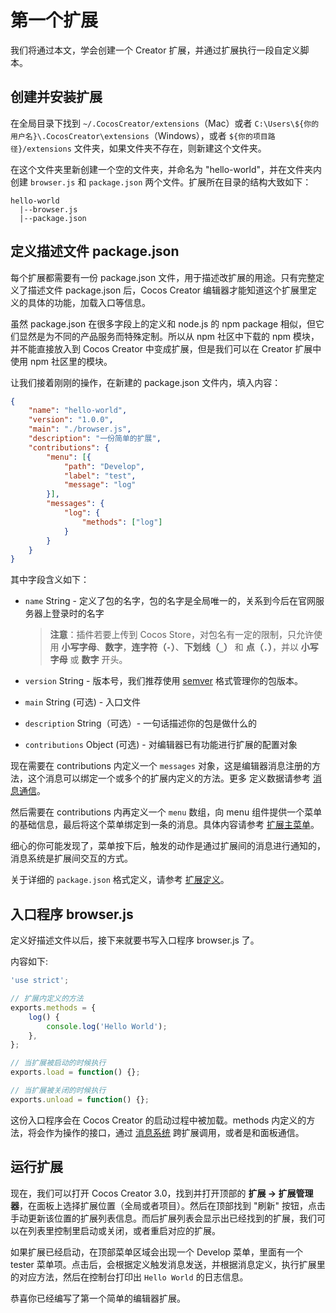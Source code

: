 # 第一个扩展

我们将通过本文，学会创建一个 Creator 扩展，并通过扩展执行一段自定义脚本。

## 创建并安装扩展

在全局目录下找到 `~/.CocosCreator/extensions`（Mac）或者 `C:\Users\${你的用户名}\.CocosCreator\extensions`（Windows），或者 `${你的项目路径}/extensions` 文件夹，如果文件夹不存在，则新建这个文件夹。

在这个文件夹里新创建一个空的文件夹，并命名为 "hello-world"，并在文件夹内创建 `browser.js` 和 `package.json` 两个文件。扩展所在目录的结构大致如下：

```
hello-world
  |--browser.js
  |--package.json
```

## 定义描述文件 package.json

每个扩展都需要有一份 package.json 文件，用于描述改扩展的用途。只有完整定义了描述文件 package.json 后，Cocos Creator 编辑器才能知道这个扩展里定义的具体的功能，加载入口等信息。

虽然 package.json 在很多字段上的定义和 node.js 的 npm package 相似，但它们显然是为不同的产品服务而特殊定制。所以从 npm 社区中下载的 npm 模块，并不能直接放入到 Cocos Creator 中变成扩展，但是我们可以在 Creator 扩展中使用 npm 社区里的模块。

让我们接着刚刚的操作，在新建的 package.json 文件内，填入内容：

```json
{
    "name": "hello-world",
    "version": "1.0.0",
    "main": "./browser.js",
    "description": "一份简单的扩展",
    "contributions": {
        "menu": [{
            "path": "Develop",
            "label": "test",
            "message": "log"
        }],
        "messages": {
            "log": {
                "methods": ["log"]
            }
        }
    }
}
```

其中字段含义如下：

- `name` String - 定义了包的名字，包的名字是全局唯一的，关系到今后在官网服务器上登录时的名字

  > **注意**：插件若要上传到 Cocos Store，对包名有一定的限制，只允许使用 **小写字母**、**数字**，**连字符（`-`）**、**下划线（`_`）** 和 **点（`.`）**，并以 **小写字母** 或 **数字** 开头。

- `version` String - 版本号，我们推荐使用 [semver](http://semver.org/) 格式管理你的包版本。
- `main` String (可选) - 入口文件
- `description` String（可选）- 一句话描述你的包是做什么的
- `contributions` Object (可选) - 对编辑器已有功能进行扩展的配置对象

现在需要在 contributions 内定义一个 `messages` 对象，这是编辑器消息注册的方法，这个消息可以绑定一个或多个的扩展内定义的方法。更多
定义数据请参考 [消息通信](./contributions-messages.md)。

然后需要在 contributions 内再定义一个 `menu` 数组，向 menu 组件提供一个菜单的基础信息，最后将这个菜单绑定到一条的消息。具体内容请参考 [扩展主菜单](./contributions-menu.md)。

细心的你可能发现了，菜单按下后，触发的动作是通过扩展间的消息进行通知的，消息系统是扩展间交互的方式。

关于详细的 `package.json` 格式定义，请参考 [扩展定义](./define.md)。

## 入口程序 browser.js

定义好描述文件以后，接下来就要书写入口程序 browser.js 了。

内容如下:

```javascript
'use strict';

// 扩展内定义的方法
exports.methods = {
    log() {
        console.log('Hello World');
    },
};

// 当扩展被启动的时候执行
exports.load = function() {};

// 当扩展被关闭的时候执行
exports.unload = function() {};
```

这份入口程序会在 Cocos Creator 的启动过程中被加载。methods 内定义的方法，将会作为操作的接口，通过 [消息系统](./messages.md) 跨扩展调用，或者是和面板通信。

## 运行扩展

现在，我们可以打开 Cocos Creator 3.0，找到并打开顶部的 **扩展 -> 扩展管理器**，在面板上选择扩展位置（全局或者项目）。然后在顶部找到 "刷新" 按钮，点击手动更新该位置的扩展列表信息。而后扩展列表会显示出已经找到的扩展，我们可以在列表里控制里启动或关闭，或者重启对应的扩展。

如果扩展已经启动，在顶部菜单区域会出现一个 Develop 菜单，里面有一个 tester 菜单项。点击后，会根据定义触发消息发送，并根据消息定义，执行扩展里的对应方法，然后在控制台打印出 `Hello World` 的日志信息。

恭喜你已经编写了第一个简单的编辑器扩展。
